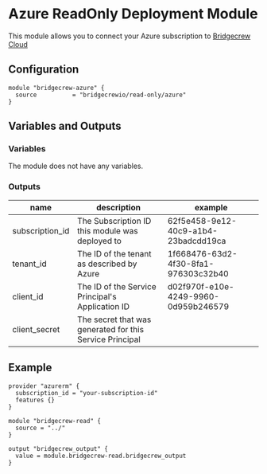 # Azure ReadOnly Deployment Module
This module allows you to connect your Azure subscription to [Bridgecrew Cloud](https://bridgecrew.cloud)

## Configuration
```hcl-terraform
module "bridgecrew-azure" {
  source          = "bridgecrewio/read-only/azure"
}
```

## Variables and Outputs
### Variables
The module does not have any variables.

### Outputs

|name|description|example|
|----|-----------|-------|
|subscription_id|The Subscription ID this module was deployed to|62f5e458-9e12-40c9-a1b4-23badcdd19ca|
|tenant_id | The ID of the tenant as described by Azure | 1f668476-63d2-4f30-8fa1-976303c32b40|
|client_id|The ID of the Service Principal's Application ID | d02f970f-e10e-4249-9960-0d959b246579|
|client_secret|The secret that was generated for this Service Principal||

## Example

```hcl-terraform
provider "azurerm" {
  subscription_id = "your-subscription-id"
  features {}
}

module "bridgecrew-read" {
  source = "../"
}

output "bridgecrew_output" {
  value = module.bridgecrew-read.bridgecrew_output
}
```